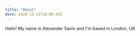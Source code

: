 ```yaml
---
title: "About"
date: 2020-12-11T18:06:45Z
---
```


Hello! My name is Alexander Savin and I'm based in London, UK
